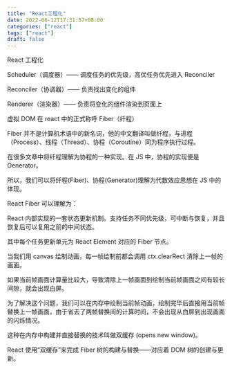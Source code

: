 ```yaml
---
title: "React工程化"
date: 2022-06-12T17:31:57+08:00
categories: ["react"]
tags: ["react"]
draft: false
---
```


React 工程化

Scheduler（调度器）—— 调度任务的优先级，高优任务优先进入 Reconciler

Reconciler（协调器）—— 负责找出变化的组件

Renderer（渲染器）—— 负责将变化的组件渲染到页面上

虚拟 DOM 在 react 中的正式称呼 Fiber（纤程）

Fiber 并不是计算机术语中的新名词，他的中文翻译叫做纤程，与进程（Process）、线程（Thread）、协程（Coroutine）同为程序执行过程。

在很多文章中将纤程理解为协程的一种实现。在 JS 中，协程的实现便是 Generator。

所以，我们可以将纤程(Fiber)、协程(Generator)理解为代数效应思想在 JS 中的体现。

React Fiber 可以理解为：

React 内部实现的一套状态更新机制。支持任务不同优先级，可中断与恢复，并且恢复后可以复用之前的中间状态。

其中每个任务更新单元为 React Element 对应的 Fiber 节点。

当我们用 canvas 绘制动画，每一帧绘制前都会调用 ctx.clearRect 清除上一帧的画面。

如果当前帧画面计算量比较大，导致清除上一帧画面到绘制当前帧画面之间有较长间隙，就会出现白屏。

为了解决这个问题，我们可以在内存中绘制当前帧动画，绘制完毕后直接用当前帧替换上一帧画面，由于省去了两帧替换间的计算时间，不会出现从白屏到出现画面的闪烁情况。

这种在内存中构建并直接替换的技术叫做双缓存 (opens new window)。

React 使用“双缓存”来完成 Fiber 树的构建与替换——对应着 DOM 树的创建与更新。

